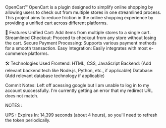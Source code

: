 OpenCart™
OpenCart is a plugin designed to simplify online shopping by allowing users to check out from multiple stores in one streamlined process. This project aims to reduce friction in the online shopping experience by providing a unified cart across different platforms.

🚀 Features
Unified Cart: Add items from multiple stores to a single cart.
Streamlined Checkout: Proceed to checkout from any store without losing the cart.
Secure Payment Processing: Supports various payment methods for a smooth transaction.
Easy Integration: Easily integrates with most e-commerce platforms.

🛠️ Technologies Used
Frontend: HTML, CSS, JavaScript
Backend: (Add relevant backend tech like Node.js, Python, etc., if applicable)
Database: (Add relevant database technology if applicable)

Commit Notes: 
Left off acessing google but I am unable to log in to my account successfully. I'm currently getting an error that my redirect URL does not match. 


NOTES :

UPS : Expires In: 14,399 seconds (about 4 hours), so you'll need to refresh the token periodically.


